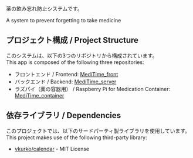 
薬の飲み忘れ防止システムです。

A system to prevent forgetting to take medicine

## プロジェクト構成 / Project Structure

このシステムは、以下の3つのリポジトリから構成されています。  
This app is composed of the following three repositories:

- フロントエンド / Frontend: [MediTime_front](https://github.com/ken7python/MediTime_front)
- バックエンド / Backend: [MediTime_server](https://github.com/ken7python/MediTime_server)
- ラズパイ（薬の容器用） / Raspberry Pi for Medication Container: [MediTime_container](https://github.com/ken7python/MediTime_container)


## 依存ライブラリ / Dependencies

このプロジェクトでは、以下のサードパーティ製ライブラリを使用しています。  
This project makes use of the following third-party library:

- [vkurko/calendar](https://github.com/vkurko/calendar) - MIT License
